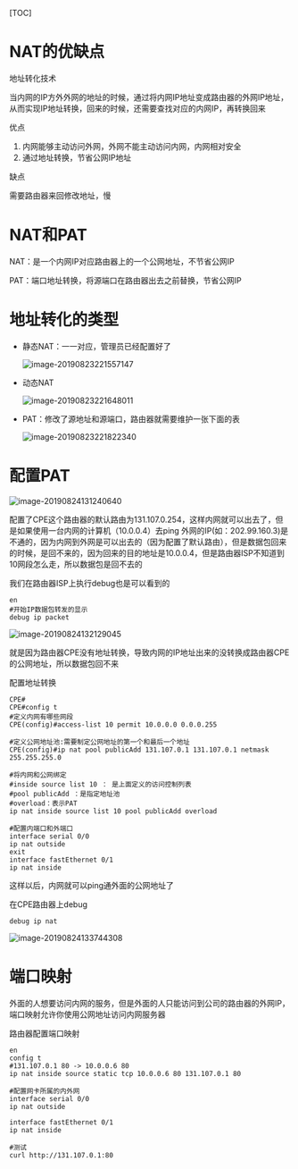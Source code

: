 [TOC]



# NAT的优缺点

地址转化技术

当内网的IP方外外网的地址的时候，通过将内网IP地址变成路由器的外网IP地址，从而实现IP地址转换，回来的时候，还需要查找对应的内网IP，再转换回来

优点

1. 内网能够主动访问外网，外网不能主动访问内网，内网相对安全
2. 通过地址转换，节省公网IP地址

缺点

需要路由器来回修改地址，慢



# NAT和PAT

NAT：是一个内网IP对应路由器上的一个公网地址，不节省公网IP

PAT：端口地址转换，将源端口在路由器出去之前替换，节省公网IP



# 地址转化的类型

* 静态NAT：一一对应，管理员已经配置好了

  ![image-20190823221557147](/Users/chenyansong/Documents/note/images/computeNetwork/image-20190823221557147.png)

* 动态NAT

  ![image-20190823221648011](/Users/chenyansong/Documents/note/images/computeNetwork/image-20190823221648011.png)



* PAT：修改了源地址和源端口，路由器就需要维护一张下面的表

  ![image-20190823221822340](/Users/chenyansong/Documents/note/images/computeNetwork/image-20190823221822340.png)



# 配置PAT

![image-20190824131240640](/Users/chenyansong/Documents/note/images/computeNetwork/image-20190824131240640.png)

配置了CPE这个路由器的默认路由为131.107.0.254，这样内网就可以出去了，但是如果使用一台内网的计算机（10.0.0.4）去ping 外网的IP(如：202.99.160.3)是不通的，因为内网到外网是可以出去的（因为配置了默认路由），但是数据包回来的时候，是回不来的，因为回来的目的地址是10.0.0.4，但是路由器ISP不知道到10网段怎么走，所以数据包是回不去的

我们在路由器ISP上执行debug也是可以看到的

```shell
en
#开始IP数据包转发的显示
debug ip packet
```

![image-20190824132129045](/Users/chenyansong/Documents/note/images/computeNetwork/image-20190824132129045.png)



就是因为路由器CPE没有地址转换，导致内网的IP地址出来的没转换成路由器CPE的公网地址，所以数据包回不来



配置地址转换

```shell
CPE#
CPE#config t
#定义内网有哪些网段
CPE(config)#access-list 10 permit 10.0.0.0 0.0.0.255

#定义公网地址池:需要制定公网地址的第一个和最后一个地址
CPE(config)#ip nat pool publicAdd 131.107.0.1 131.107.0.1 netmask 255.255.255.0

#将内网和公网绑定
#inside source list 10 ： 是上面定义的访问控制列表
#pool publicAdd ：是指定地址池
#overload：表示PAT
ip nat inside source list 10 pool publicAdd overload

#配置内端口和外端口
interface serial 0/0
ip nat outside
exit
interface fastEthernet 0/1
ip nat inside 
```

这样以后，内网就可以ping通外面的公网地址了



在CPE路由器上debug

```shell
debug ip nat
```

![image-20190824133744308](/Users/chenyansong/Documents/note/images/computeNetwork/image-20190824133744308.png)



# 端口映射

外面的人想要访问内网的服务，但是外面的人只能访问到公司的路由器的外网IP，端口映射允许你使用公网地址访问内网服务器

路由器配置端口映射

```shell
en
config t
#131.107.0.1 80 -> 10.0.0.6 80
ip nat inside source static tcp 10.0.0.6 80 131.107.0.1 80

#配置网卡所属的内外网
interface serial 0/0
ip nat outside

interface fastEthernet 0/1
ip nat inside 

#测试
curl http://131.107.0.1:80
```






